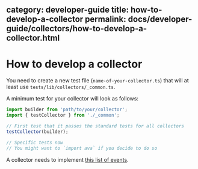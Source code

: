 category: developer-guide
title: how-to-develop-a-collector
permalink: docs/developer-guide/collectors/how-to-develop-a-collector.html
---
# How to develop a collector

You need to create a new test file (`name-of-your-collector.ts`) that
will at least use `tests/lib/collectors/_common.ts`.

A minimum test for your collector will look as follows:

```typescript
import builder from 'path/to/your/collector';
import { testCollector } from './_common';

// First test that it passes the standard tests for all collectors
testCollector(builder);

// Specific tests now
// You might want to `import ava` if you decide to do so
```

A collector needs to implement [this list of events](../events/list-of-events.md).
